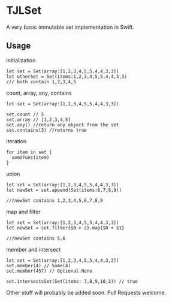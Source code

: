 TJLSet
======
A very basic immutable set implementation in Swift.


Usage
------

Initialization
```
let set = Set(array:[1,2,3,4,5,5,4,4,3,3])
let otherSet = Set(items:1,2,3,4,5,5,4,4,3,3)
/// both contain 1,2,3,4,5
```

count, array, any, contains
```
let set = Set(array:[1,2,3,4,5,5,4,4,3,3])

set.count // 5
set.array // [1,2,3,4,5]
set.any() //return any object from the set
set.contains(3) //returns true
```

iteration
```
for item in set {
  someFunc(item)
}
```
union

```
let set = Set(array:[1,2,3,4,5,5,4,4,3,3])
let newSet = set.append(Set(items:6,7,8,9))

///newSet contains 1,2,3,4,5,6,7,8,9
```
map and filter
```
let set = Set(array:[1,2,3,4,5,5,4,4,3,3])
let newSet = set.filter{$0 > 2}.map{$0 + $1}

///newSet contains 5,6

```

member and intersect
```
let set = Set(array:[1,2,3,4,5,5,4,4,3,3])
set.member(4) // Some(4)
set.member(457) // Optional.None

set.intersectsSet(Set(items: 7,8,9,10,3)) // true

```
Other stuff will probably be added soon. Pull Requests welcome.
